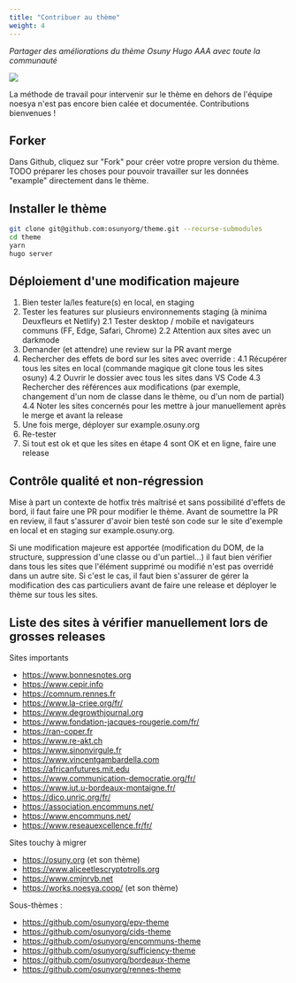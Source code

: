 ```yaml
---
title: "Contribuer au thème"
weight: 4
---
```


*Partager des améliorations du thème Osuny Hugo AAA avec toute la communauté*

![](/images/home/theme.jpg)

La méthode de travail pour intervenir sur le thème en dehors de l'équipe noesya n'est pas encore bien calée et documentée.
Contributions bienvenues !
## Forker

Dans Github, cliquez sur "Fork" pour créer votre propre version du thème.
TODO préparer les choses pour pouvoir travailler sur les données "example" directement dans le thème.
## Installer le thème

```bash
git clone git@github.com:osunyorg/theme.git --recurse-submodules
cd theme
yarn
hugo server
```

## Déploiement d'une modification majeure

1. Bien tester la/les feature(s) en local, en staging
2. Tester les features sur plusieurs environnements staging (à minima Deuxfleurs et Netlify)
  2.1 Tester desktop / mobile et navigateurs communs (FF, Edge, Safari, Chrome)
  2.2 Attention aux sites avec un darkmode
3. Demander (et attendre) une review sur la PR avant merge
4. Rechercher des effets de bord sur les sites avec override :
  4.1 Récupérer tous les sites en local (commande magique git clone tous les sites osuny)
  4.2 Ouvrir le dossier avec tous les sites dans VS Code
  4.3 Rechercher des références aux modifications (par exemple, changement d'un nom de classe dans le thème, ou d'un nom de partial)
  4.4 Noter les sites concernés pour les mettre à jour manuellement après le merge et avant la release
5. Une fois merge, déployer sur example.osuny.org
6. Re-tester
7. Si tout est ok et que les sites en étape 4 sont OK et en ligne, faire une release


## Contrôle qualité et non-régression

Mise à part un contexte de hotfix très maîtrisé et sans possibilité d'effets de bord, il faut faire une PR pour modifier le thème. Avant de soumettre la PR en review, il faut s'assurer d'avoir bien testé son code sur le site d'exemple en local et en staging sur example.osuny.org.

Si une modification majeure est apportée (modification du DOM, de la structure, suppression d'une classe ou d'un partiel...) il faut bien vérifier dans tous les sites que l'élément supprimé ou modifié n'est pas overridé dans un autre site. Si c'est le cas, il faut bien s'assurer de gérer la modification des cas particuliers avant de faire une release et déployer le thème sur tous les sites.

## Liste des sites à vérifier manuellement lors de grosses releases


Sites importants
- https://www.bonnesnotes.org
- https://www.cepir.info
- https://comnum.rennes.fr
- https://www.la-criee.org/fr/
- https://www.degrowthjournal.org
- https://www.fondation-jacques-rougerie.com/fr/
- https://ran-coper.fr
- https://www.re-akt.ch
- https://www.sinonvirgule.fr
- https://www.vincentgambardella.com
- https://africanfutures.mit.edu
- https://www.communication-democratie.org/fr/
- https://www.iut.u-bordeaux-montaigne.fr/
- https://dico.unric.org/fr/
- https://association.encommuns.net/
- https://www.encommuns.net/
- https://www.reseauexcellence.fr/fr/
  
Sites touchy à migrer
- https://osuny.org (et son thème)
- https://www.aliceetlescryptotrolls.org
- https://www.cmjnrvb.net
- https://works.noesya.coop/ (et son thème)

Sous-thèmes :
- https://github.com/osunyorg/epv-theme
- https://github.com/osunyorg/cids-theme
- https://github.com/osunyorg/encommuns-theme
- https://github.com/osunyorg/sufficiency-theme
- https://github.com/osunyorg/bordeaux-theme
- https://github.com/osunyorg/rennes-theme
